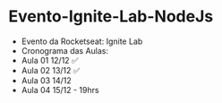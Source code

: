 # Evento-Ignite-Lab-NodeJs
- Evento da Rocketseat: Ignite Lab
- Cronograma das Aulas: 
- Aula 01 12/12 ✅ 
- Aula 02 13/12 ✅ 
- Aula 03 14/12 
- Aula 04 15/12 - 19hrs

